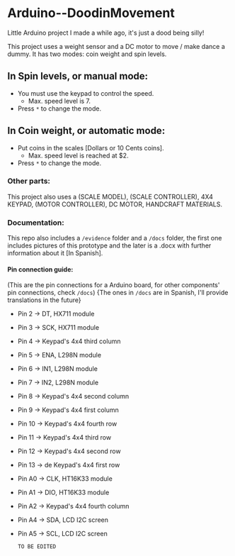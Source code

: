 # Arduino--DoodinMovement
Little Arduino project I made a while ago, it's just a dood being silly!


This project uses a weight sensor and a DC motor to move / make dance a dummy.
It has two modes: coin weight and spin levels.


## In Spin levels, or manual mode:
  - You must use the keypad to control the speed.
      - Max. speed level is 7.
  - Press `*` to change the mode.

## In Coin weight, or automatic mode:
  - Put coins in the scales [Dollars or 10 Cents coins].
    - Max. speed level is reached at $2.
  - Press `*` to change the mode.

### Other parts:
This project also uses a (SCALE MODEL), (SCALE CONTROLLER), 4X4 KEYPAD, (MOTOR CONTROLLER), DC MOTOR, HANDCRAFT MATERIALS.

### Documentation:
This repo also includes a `/evidence` folder and a `/docs` folder, the first one includes pictures of this prototype and the later is a .docx with further information about it [In Spanish].

#### Pin connection guide:
(This are the pin connections for a Arduino board, for other components' pin connections, check `/docs`)
{The ones in `/docs` are in Spanish, I'll provide translations in the future}
- Pin 2 -> DT, HX711 module
- Pin 3 -> SCK, HX711 module
- Pin 4 -> Keypad's 4x4 third column
- Pin 5 -> ENA, L298N module
- Pin 6 -> IN1, L298N module
- Pin 7 -> IN2, L298N module
- Pin 8 -> Keypad's 4x4 second column
- Pin 9 -> Keypad's 4x4 first column
- Pin 10 -> Keypad's 4x4 fourth row
- Pin 11 -> Keypad's 4x4 third row
- Pin 12 -> Keypad's 4x4 second row
- Pin 13 -> de Keypad's 4x4 first row
- Pin A0 -> CLK, HT16K33 module
- Pin A1 -> DIO, HT16K33 module
- Pin A2 -> Keypad's 4x4 fourth column
- Pin A4 -> SDA, LCD I2C screen
- Pin A5 -> SCL, LCD I2C screen

  `TO BE EDITED`
